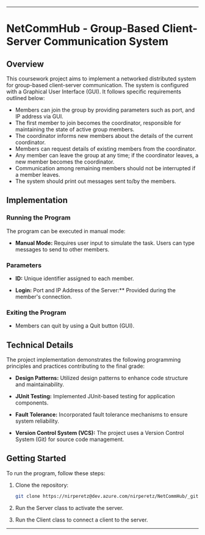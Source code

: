 ---

# NetCommHub - Group-Based Client-Server Communication System

## Overview

This coursework project aims to implement a networked distributed system for group-based client-server communication. The system is configured with a Graphical User Interface (GUI). It follows specific requirements outlined below:

- Members can join the group by providing parameters such as port, and IP address via GUI.
- The first member to join becomes the coordinator, responsible for maintaining the state of active group members.
- The coordinator informs new members about the details of the current coordinator.
- Members can request details of existing members from the coordinator.
- Any member can leave the group at any time; if the coordinator leaves, a new member becomes the coordinator.
- Communication among remaining members should not be interrupted if a member leaves.
- The system should print out messages sent to/by the members.

## Implementation

### Running the Program

The program can be executed in manual mode:
  
- **Manual Mode:** Requires user input to simulate the task. Users can type messages to send to other members.

### Parameters

- **ID:** Unique identifier assigned to each member.
  
- **Login:** Port and IP Address of the Server:** Provided during the member's connection.

### Exiting the Program

- Members can quit by using a Quit button (GUI).

## Technical Details

The project implementation demonstrates the following programming principles and practices contributing to the final grade:

- **Design Patterns:** Utilized design patterns to enhance code structure and maintainability.
  
- **JUnit Testing:** Implemented JUnit-based testing for application components.
  
- **Fault Tolerance:** Incorporated fault tolerance mechanisms to ensure system reliability.
  
- **Version Control System (VCS):** The project uses a Version Control System (Git) for source code management.

## Getting Started

To run the program, follow these steps:

1. Clone the repository:

   ```bash
   git clone https://nirperetz@dev.azure.com/nirperetz/NetCommHub/_git/NetCommHub-App
   ```
   
2. Run the Server class to activate the server.

3. Run the Client class to connect a client to the server.

---